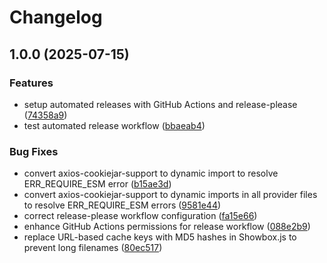 # Changelog

## 1.0.0 (2025-07-15)


### Features

* setup automated releases with GitHub Actions and release-please ([74358a9](https://github.com/tapframe/NuvioStreamsAddon/commit/74358a90c19f85b10a28879f786707a421928a4d))
* test automated release workflow ([bbaeab4](https://github.com/tapframe/NuvioStreamsAddon/commit/bbaeab465ff0d1ca874371e7b2f059a06397976e))


### Bug Fixes

* convert axios-cookiejar-support to dynamic import to resolve ERR_REQUIRE_ESM error ([b15ae3d](https://github.com/tapframe/NuvioStreamsAddon/commit/b15ae3db61e109e90219f2ac811001cda4b435a1))
* convert axios-cookiejar-support to dynamic imports in all provider files to resolve ERR_REQUIRE_ESM errors ([9581e44](https://github.com/tapframe/NuvioStreamsAddon/commit/9581e440acb1bc8fee00c2519ecd4fce486f259a))
* correct release-please workflow configuration ([fa15e66](https://github.com/tapframe/NuvioStreamsAddon/commit/fa15e66b307610edc4a6c6dbb34e64fa0938c5f1))
* enhance GitHub Actions permissions for release workflow ([088e2b9](https://github.com/tapframe/NuvioStreamsAddon/commit/088e2b9e9b3ef17acab933bea9c93fdab2e5a240))
* replace URL-based cache keys with MD5 hashes in Showbox.js to prevent long filenames ([80ec517](https://github.com/tapframe/NuvioStreamsAddon/commit/80ec5179e54c84689bfd5bacbdad4416052528f5))
